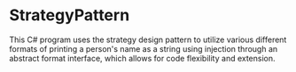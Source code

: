 # StrategyPattern
This C# program uses the strategy design pattern to utilize various different formats of printing a person's name as a string using injection through an abstract format interface, which allows for code flexibility and extension.
